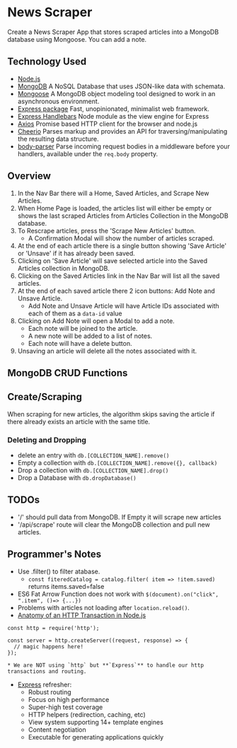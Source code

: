 # News Scraper
Create a News Scraper App that stores scraped articles into a MongoDB database using Mongoose. You can add a note.

## Technology Used
* [Node.js](https://nodejs.org/)
* [MongoDB](https://www.mongodb.com/) A NoSQL Database that uses JSON-like data with schemata.
* [Mongoose](https://www.npmjs.com/package/mongoose) A MongoDB object modeling tool designed to work in an asynchronous environment.
* [Express package](https://www.npmjs.com/package/express) Fast, unopinionated, minimalist web framework.
* [Express Handlebars](https://www.npmjs.com/package/express-handlebars) Node module as the view engine for Express
* [Axios](https://www.npmjs.com/package/axios) Promise based HTTP client for the browser and node.js
* [Cheerio](https://www.npmjs.com/package/cheerio) Parses markup and provides an API for traversing/manipulating the resulting data structure.
* [body-parser](https://www.npmjs.com/package/body-parser) Parse incoming request bodies in a middleware before your handlers, available under the `req.body` property.

## Overview
1. In the Nav Bar there will a Home, Saved Articles, and Scrape New Articles.
2. When Home Page is loaded, the articles list will either be empty or shows the last scraped Articles from Articles Collection in the MongoDB database.
3. To Rescrape articles, press the 'Scrape New Articles' button.
    * A Confirmation Modal will show the number of articles scraped.
4. At the end of each article there is a single button showing 'Save Article' or 'Unsave' if it has already been saved.
5. Clicking on 'Save Article' will save selected article into the Saved Articles collection in MongoDB.
6. Clicking on the Saved Articles link in the Nav Bar will list all the saved articles.
7. At the end of each saved article there 2 icon buttons: Add Note and Unsave Article.
    * Add Note and Unsave Article will have Article IDs associated with each of them as a `data-id` value
8. Clicking on Add Note will open a Modal to add a note.
    * Each note will be joined to the article.
    * A new note will be added to a list of notes.
    * Each note will have a delete button.
9. Unsaving an article will delete all the notes associated with it.

## MongoDB CRUD Functions
##  Create/Scraping
When scraping for new articles, the algorithm skips saving the article if there already exists an article with the same title.

### Deleting and Dropping
* delete an entry with `db.[COLLECTION_NAME].remove()`
* Empty a collection with `db.[COLLECTION_NAME].remove({}, callback)`
* Drop a collection with `db.[COLLECTION_NAME].drop()`
* Drop a Database with `db.dropDatabase()`

## TODOs
* '/' should pull data from MongoDB. If Empty it will scrape new articles
* '/api/scrape' route will clear the MongoDB collection and pull new articles.

## Programmer's Notes
* Use .filter() to filter atabase.
    * `const fiteredCatalog = catalog.filter( item => !item.saved)` returns items.saved=false 
* ES6 Fat Arrow Function does not work with `$(document).on("click", ".item", ()=> {...})`
* Problems with articles not loading after `location.reload()`.
* [Anatomy of an HTTP Transaction in Node.js](https://nodejs.org/en/docs/guides/anatomy-of-an-http-transaction/)
```
const http = require('http');

const server = http.createServer((request, response) => {
  // magic happens here!
});
```
    * We are NOT using `http` but **`Express`** to handle our http transactions and routing.
* [Express](https://www.npmjs.com/package/express) refresher:
    * Robust routing
    * Focus on high performance
    * Super-high test coverage
    * HTTP helpers (redirection, caching, etc)
    * View system supporting 14+ template engines
    * Content negotiation
    * Executable for generating applications quickly